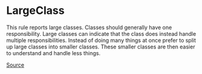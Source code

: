 # LargeClass

This rule reports large classes. Classes should generally have one responsibility. Large classes can indicate that
the class does instead handle multiple responsibilities. Instead of doing many things at once prefer to
split up large classes into smaller classes. These smaller classes are then easier to understand and handle less
things.


[Source](https://detekt.github.io/detekt/complexity.html#largeclass)
